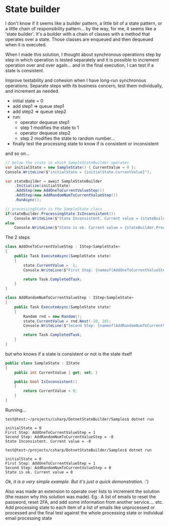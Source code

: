 # State builder

I don't know if it seems like a builder pattern, a little bit of a state pattern, or a little chain of responsibility pattern... by the way, for me, it seems like a 'state builder'. It's a builder with a chain of classes with a method that operates over a state. Those classes are enqueued and then dequeued when it is executed.

When I made this solution, I thought about synchronous operations step by step in which operation is tested separately and it is possible to increment operation over and over again... and in the final execution, I can test if a state is consistent.

Improve testability and cohesion when I have long-run synchronous operations. Separate steps with its business concern, test them individually, and increment as needed.

- initial state  = 0
- add step1 => queue step1
- add step2 => queue step2
- run:
  - operator dequeue step1
  - step 1 modifies the state to 1
  - operator dequeue step2
  - step 2 modifies the state to random number...
- finally test the processing state to know if is consistent or inconsistent

and so on...

```c#
// below the state in which SampleStateBuilder operates
var initialState = new SampleState() { CurrentValue = 0 };
Console.WriteLine($"initialState = {initialState.CurrentValue}");

var stateBuilder = await SampleStateBuilder
    .Initialize(initialState)
    .AddStep(new AddOneToCurrentValueStep())
    .AddStep(new AddRandomNumToCurrentValueStep())
    .RunAsync();

// processingState is the SampleState class
if(stateBuilder.ProcessingState.IsInconsistent()) 
    Console.WriteLine($"State Inconsistent. Current value = {stateBuilder.ProcessingState.CurrentValue}");
else 
    Console.WriteLine($"State is ok. Current value = {stateBuilder.ProcessingState.CurrentValue}");
```

The 2 steps

```c#
class AddOneToCurrentValueStep : IStep<SampleState>
{
    public Task ExecuteAsync(SampleState state)
    {
        state.CurrentValue =  1;
        Console.WriteLine($"First Step: {nameof(AddOneToCurrentValueStep)} = {state.CurrentValue}");

        return Task.CompletedTask;
    }
}

class AddRandomNumToCurrentValueStep : IStep<SampleState>
{
    public Task ExecuteAsync(SampleState state)
    {
        Random rnd = new Random();
        state.CurrentValue = rnd.Next(-10, 10);
        Console.WriteLine($"Second Step: {nameof(AddRandomNumToCurrentValueStep)} = {state.CurrentValue}");

        return Task.CompletedTask;
    }
}
```

but who knows if a state is consistent or not is the state itself

```c#
public class SampleState : IState
{
    public int CurrentValue { get; set; }

    public bool IsInconsistent()
    {
        return CurrentValue < 0;  
    }
}
```

Running...

```
test@test:~/projects/csharp/DotnetStateBuilder/Samples$ dotnet run

initialState = 0
First Step: AddOneToCurrentValueStep = 1
Second Step: AddRandomNumToCurrentValueStep = -8
State Inconsistent. Current value = -8

test@test~/projects/csharp/DotnetStateBuilder/Samples$ dotnet run

initialState = 0
First Step: AddOneToCurrentValueStep = 1
Second Step: AddRandomNumToCurrentValueStep = 0
State is ok. Current value = 0
```

*Ok, it is a very simple example. But it's just a quick demonstration.* :')

Also was made an extension to operate over lists to increment the solution (the reason why this solution was made). Eg.: A list of emails to reset the password, reset 2FA, and add some information from another service.... etc. Add processing state to each item of a list of emails like unprocessed or processed and the final test against the whole processing state or individual email processing state
